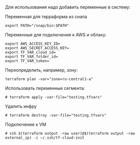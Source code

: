 Для использования надо добавить переменные в систему:

Переменная для терраформа из снапа
```
export PATH="/snap/bin:$PATH"
```
Переменные для подключения к AWS и облаку:
```
export AWS_ACCESS_KEY_ID=
export AWS_SECRET_ACCESS_KEY=
export TF_VAR_cloud_id=
export TF_VAR_folder_id=
export TF_VAR_token=
```
Переопределить, например, зону:
```
terraform plan -var="zone=ru-central1-a"
```
Использовать переменные сегмента:
```
# terraform apply -var-file="testing.tfvars"
```
Удалить инфру
```
# terraform destroy -var-file="testing.tfvars"
```
Подключение к VM
```
# ssh $(terraform output -raw user)@$(terraform output -raw external_ip) -i ~/.ssh/tf-cloud-init
```